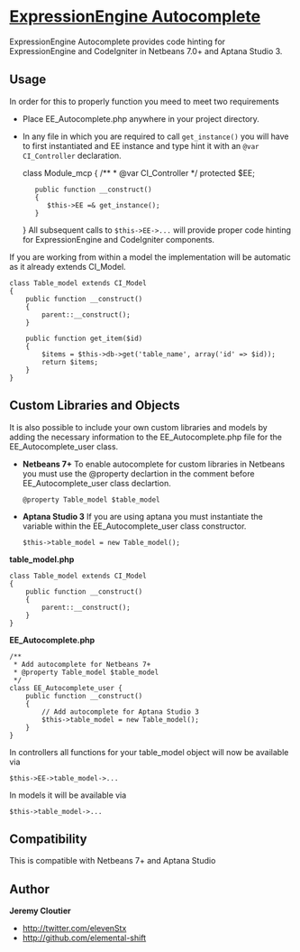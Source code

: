 [ExpressionEngine Autocomplete](http://github.com/elemental-shift/ExpressionEngine-Autocomplete)
=================

ExpressionEngine Autocomplete provides code hinting for ExpressionEngine and CodeIgniter in Netbeans 7.0+ and Aptana Studio 3.

Usage
-----
In order for this to properly function you meed to meet two requirements
+ Place EE_Autocomplete.php anywhere in your project directory.
+ In any file in which you are required to call `get_instance()` you will have to first instantiated and EE instance and type hint it with an `@var CI_Controller` declaration.

	class Module_mcp {
		/**
		 * @var CI_Controller
		 */
		 protected $EE;

		 public function __construct()
		 {
		 	$this->EE =& get_instance();
		 }
	}
All subsequent calls to `$this->EE->...` will provide proper code hinting for ExpressionEngine and CodeIgniter components.

If you are working from within a model the implementation will be automatic as it already extends CI_Model.

	class Table_model extends CI_Model
	{
	    public function __construct()
	    {
	        parent::__construct();
	    }

	    public function get_item($id)
	    {
	        $items = $this->db->get('table_name', array('id' => $id));
	        return $items;
	    }
	}

Custom Libraries and Objects
-----------------------------
It is also possible to include your own custom libraries and models by adding the necessary information to the EE_Autocomplete.php file for the EE_Autocomplete_user class. 

+ **Netbeans 7+**
To enable autocomplete for custom libraries in Netbeans you must use the @property declartion in the comment before EE_Autocomplete_user class declartion. 

	`@property Table_model $table_model`

+ **Aptana Studio 3**
If you are using aptana you must instantiate the variable within the EE_Autocomplete_user class constructor.

	`$this->table_model = new Table_model();`

**table_model.php**

	class Table_model extends CI_Model
	{
	    public function __construct()
	    {
	        parent::__construct();
	    }
	}


**EE_Autocomplete.php**

	/**
	 * Add autocomplete for Netbeans 7+
	 * @property Table_model $table_model
	 */
	class EE_Autocomplete_user {
		public function __construct()
		{
			// Add autocomplete for Aptana Studio 3
			$this->table_model = new Table_model();
		}
	}

In controllers all functions for your table_model object will now be available via

	$this->EE->table_model->...

In models it will be available via

	$this->table_model->...

Compatibility
-------------
This is compatible with Netbeans 7+ and Aptana Studio

Author
------

**Jeremy Cloutier**
+ http://twitter.com/elevenStx
+ http://github.com/elemental-shift